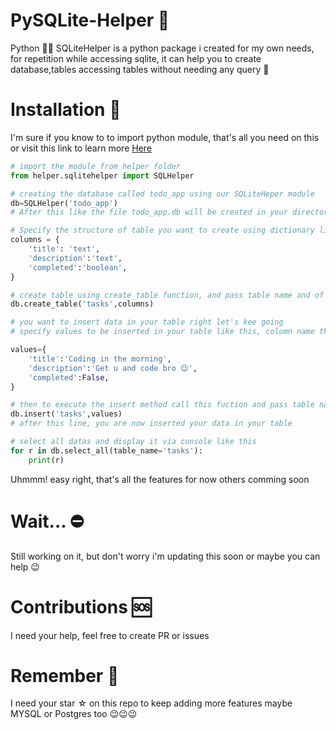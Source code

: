 # PySQLite-Helper 🧤
Python 💩💩 SQLiteHelper is a python package i created for my own needs, for repetition while accessing sqlite, it can help you to create database,tables accessing tables without needing any query 💩

# Installation 💽
I'm sure if you know to to import python module, that's all you need on this or visit this link to learn more <a href='https://www.geeksforgeeks.org/import-module-python/#:~:text=Import%20in%20python%20is%20similar,is%20not%20the%20only%20way.'>Here</a> 
```python
# import the module from helper folder
from helper.sqlitehelper import SQLHelper

# creating the database called todo_app using our SQLiteHeper module 
db=SQLHelper('todo_app')
# After this like the file todo_app.db will be created in your directory

# Specify the structure of table you want to create using dictionary like this
columns = {
    'title': 'text',
    'description':'text',
    'completed':'boolean',
}

# create table using create_table function, and pass table name and of course the columns in the table 
db.create_table('tasks',columns)

# you want to insert data in your table right let's kee going
# specify values to be inserted in your table like this, column name then the value in dictionary format

values={
    'title':'Coding in the morning',
    'description':'Get u and code bro 😉',
    'completed':False,
}

# then to execute the insert method call this fuction and pass table name and it's value 
db.insert('tasks',values)
# after this line, you are now inserted your data in your table 

# select all datas and display it via console like this
for r in db.select_all(table_name='tasks'):
    print(r)
```

Uhmmm! easy right, that's all the features for now others comming soon

# Wait... ⛔
Still working on it, but don't worry i'm updating this soon or maybe you can help 😉

# Contributions 🆘
I need your help, feel free to create PR or issues

# Remember 🌟
I need your star ☆ on this repo to keep adding more features maybe MYSQL or Postgres too 😉😉😉
